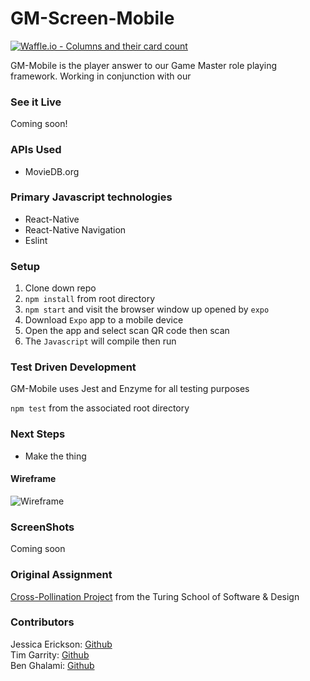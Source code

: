 # GM-Screen-Mobile
[![Waffle.io - Columns and their card count](https://badge.waffle.io/Salamandastron1/GM-Screen-Mobile.svg?columns=all)](https://waffle.io/Salamandastron1/GM-Screen-Mobile)

GM-Mobile is the player answer to our Game Master role playing framework. Working in conjunction with our 


### See it Live
Coming soon!

### APIs Used
* MovieDB.org 

### Primary Javascript technologies
* React-Native
* React-Native Navigation
* Eslint

### Setup

1. Clone down repo
2. `npm install` from root directory
3. `npm start` and visit the browser window up opened by `expo`
4. Download `Expo` app to a mobile device
5. Open the app and select scan QR code then scan
6. The `Javascript` will compile then run

### Test Driven Development

GM-Mobile uses Jest and Enzyme for all testing purposes

`npm test` from the associated root directory

### Next Steps

* Make the thing

#### Wireframe

![Wireframe](./public/new-wire.png)

### ScreenShots

Coming soon

### Original Assignment

[Cross-Pollination Project](http://frontend.turing.io/projects/capstone.html) from the Turing School of Software & Design

### Contributors

Jessica Erickson: [Github](https://github.com/Jessica-Erickson/movie-tracker)<br>
Tim Garrity: [Github](https://github.com/Salamandastron1)<br>
Ben Ghalami: [Github](https://github.com/bghalami)
